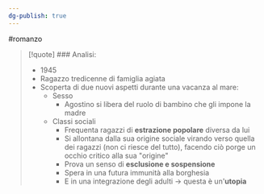 ```yaml
---
dg-publish: true
---
```

#romanzo 

>[!quote] ### Analisi:
>- 1945
>- Ragazzo tredicenne di famiglia agiata
>- Scoperta di due nuovi aspetti durante una vacanza al mare:
>	- Sesso
>		- Agostino si libera del ruolo di bambino che gli impone la madre
>	- Classi sociali
>		- Frequenta ragazzi di **estrazione popolare** diversa da lui
>		- Si allontana dalla sua origine sociale virando verso quella dei ragazzi (non ci riesce del tutto), facendo ciò porge un occhio critico alla sua "origine"
>		- Prova un senso di **esclusione e sospensione**
>		- Spera in una futura immunità alla borghesia
>		- E in una integrazione degli adulti -> questa è un'**utopia**


